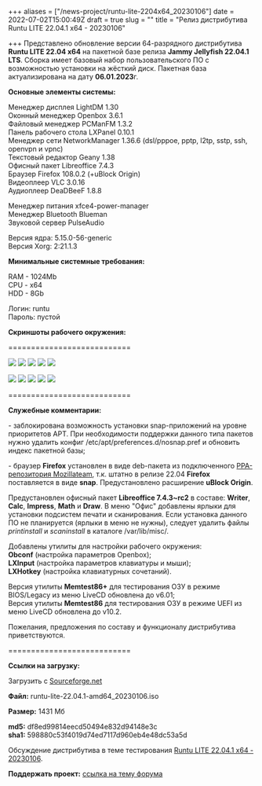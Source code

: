 +++
aliases = ["/news-project/runtu-lite-2204x64_20230106"]
date = 2022-07-02T15:00:49Z
draft = true
slug = ""
title = "Релиз дистрибутива Runtu LITE 22.04.1 х64 - 20230106"

+++
Представлено обновление версии 64-разрядного дистрибутива **Runtu LITE 22.04 х64** на пакетной базе релиза **Jammy Jellyfish 22.04.1 LTS**. Сборка имеет базовый набор пользовательского ПО с возможностью установки на жёсткий диск. Пакетная база актуализирована на дату **06.01.2023**г.

<!--more-->

**Основные элементы системы:**  
  
Менеджер дисплея LightDM 1.30  
Оконный менеджер Openbox 3.6.1  
Файловый менеджер PCManFM 1.3.2  
Панель рабочего стола LXPanel 0.10.1  
Менеджер сети NetworkManager 1.36.6 (dsl/pppoe, pptp, l2tp, sstp, ssh, openvpn и vpnc)  
Текстовый редактор Geany 1.38  
Офисный пакет Libreoffice 7.4.3  
Браузер Firefox 108.0.2 (+uBlock Origin)  
Видеоплеер VLC 3.0.16  
Аудиоплеер DeaDBeeF 1.8.8  
  
Менеджер питания xfce4-power-manager  
Менеджер Bluetooth Blueman  
Звуковой сервер PulseAudio  
  
Версия ядра: 5.15.0-56-generic  
Версия Xorg: 2:21.1.3  
   
  
 **Минимальные системные требования:**  
  
RAM - 1024Mb  
CPU - x64  
HDD - 8Gb  
  
Логин: runtu  
Пароль: пустой  
  
  
 **Скриншоты рабочего окружения:**  
  
===========================  
  
[![](https://i.ibb.co/Lz44RS4/BIOS-Syslinux-1.png)](https://ibb.co/Lz44RS4) [![](https://i.ibb.co/pWzWhj0/EFI-GRUB-1.png)](https://ibb.co/pWzWhj0) [![](https://i.ibb.co/BL4KPq6/Screen-FM.png)](https://ibb.co/BL4KPq6) [![](https://i.ibb.co/2SjBt4h/Menu-Office.png)](https://ibb.co/2SjBt4h) [![](https://i.ibb.co/Jtxw2LG/Menu-System-about.png)](https://ibb.co/Jtxw2LG)  
  
  
[![](https://i.ibb.co/Rc3Y66f/Menu-Generic-gdmap.png)](https://ibb.co/Rc3Y66f) [![](https://i.ibb.co/qRpxwZt/Menu-Gfaph-whdd.png)](https://ibb.co/qRpxwZt) [![](https://i.ibb.co/v1q2Twz/Menu-Internet-gdu.png)](https://ibb.co/v1q2Twz) [![](https://i.ibb.co/HhBnZ9D/Menu-Params.png)](https://ibb.co/HhBnZ9D) [![](https://i.ibb.co/fxHgsGb/Menu-AV-vino.png)](https://ibb.co/fxHgsGb)  
  
===========================  
  
 **Служебные комментарии:**  
  
\- заблокирована возможность установки snap-приложений на уровне приоритетов APT. При необходимости поддержки данного типа пакетов нужно удалить конфиг /etc/apt/preferences.d/nosnap.pref и обновить индекс пакетной базы;  
  
\- браузер **Firefox** установлен в виде deb-пакета из подключенного [PPA-репозитория Mozillateam](https://launchpad.net/\~mozillateam/+archive/ubuntu/ppa), т.к. штатно в релизе 22.04 **Firefox** поставляется в виде **snap**. Предустановлено расширение **uBlock Origin**.  
  
Предустановлен офисный пакет **Libreoffice 7.4.3\~rc2** в составе: **Writer**, **Calc**, **Impress**, **Math** и **Draw**. В меню "Офис" добавлены ярлыки для установки подсистем печати и сканирования. Если установка данного ПО не планируется (ярлыки в меню не нужны), следует удалить файлы _printinstall_ и _scaninstall_ в каталоге /var/lib/misc/.  
  
Добавлены утилиты для настройки рабочего окружения:   
**Obconf** (настройка параметров Openbox);  
**LXInput** (настройка параметров клавиатуры и мыши);  
**LXHotkey** (настройка клавиатурных сочетаний).  
  
Версия утилиты **Memtest86+** для тестирования ОЗУ в режиме BIOS/Legacy из меню LiveCD обновлена до v6.01;  
Версия утилиты **Memtest86** для тестирования ОЗУ в режиме UEFI из меню LiveCD обновлена до v10.2.  
  
Пожелания, предложения по составу и функционалу дистрибутива приветствуются.  
  
===========================  
  
 **Ссылки на загрузку:**  
  
Загрузить с [Sourceforge.net](https://sourceforge.net/projects/runtu/files/runtu%2022.04/LITE/runtu-lite-22.04.1-amd64_20230106.iso/download)  
  
**Файл:** runtu-lite-22.04.1-amd64_20230106.iso  
  
**Размер:** 1431 Мб  
  
  
**md5:** df8ed99814eecd50494e832d94148e3c  
**sha1:** 598880c53f4019d74ed7117d960eb4e48dc53a5d

Обсуждение дистрибутива в теме тестирования [Runtu LITE 22.04.1 x64 - 20230106](https://forum.runtu.org/index.php/topic,8622.0.html).

**Поддержать проект:** [ссылка на тему форума](http://forum.runtu.org/index.php/topic,188.0.html)
